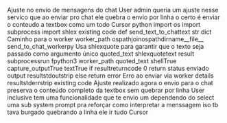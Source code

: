  Ajuste no envio de mensagens do chat
User
admin queria um ajuste nesse servico que ao enviar pro chat ele quebra o envio por linha o certo é enviar o conteudo a textbox como um todo
Cursor
python
import os
import subprocess
import shlex
  existing code 
def send_text_to_chattext str  dict
 Caminho para o worker
worker_path  ospathjoinospathdirname__file__ send_to_chat_workerpy
 Usa shlexquote para garantir que o texto seja passado como argumento único
quoted_text  shlexquotetext
result  subprocessrun
fpython3 worker_path quoted_text
shellTrue
capture_outputTrue
textTrue
if resultreturncode  0
return status enviado output resultstdoutstrip
else
return error Erro ao enviar via worker details resultstderrstrip
  existing code 
 Ajuste realizado agora o envio para o chat preserva o conteúdo completo da textbox sem quebrar por linha
User
inclusive tem uma funcionalidade que te envio um dependendo do select uma sub system prompt pra reforçar como interpretar a menssagem iso tb tava burgado quebrando a linha ele ir tudo
Cursor